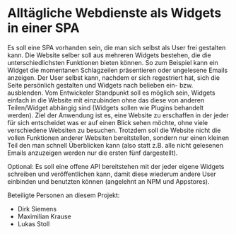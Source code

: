 # Alltägliche Webdienste als Widgets in einer SPA
Es soll eine SPA vorhanden sein, die man sich selbst als User frei gestalten kann. 
Die Website selber soll aus mehreren Widgets bestehen, die die unterschiedlichsten Funktionen bieten können.
So zum Beispiel kann ein Widget die momentanen Schlagzeilen präsentieren oder ungelesene Emails anzeigen.
Der User selbst kann, nachdem er sich regestriert hat, sich die Seite persönlich gestalten und Widgets nach belieben ein- bzw. ausblenden.
Vom Entwickeler Standpunkt soll es möglich sein, Widgets einfach in die Website mit einzubinden ohne das diese von anderen Teilen/Widget abhängig sind (Widgets sollen wie Plugins behandelt werden).
Ziel der Anwendung ist es, eine Website zu erschaffen in der jeder für sich entscheidet was er auf einen Blick sehen möchte, ohne viele verschiedene Websiten zu besuchen. 
Trotzdem soll die Website nicht die vollen Funktionen anderer Websiten bereitstellen, sondern nur einen kleinen Teil den man schnell Überblicken kann (also statt z.B. alle nicht gelesenen Emails anzuzeigen werden nur die ersten fünf dargestellt).

Optional: Es soll eine offene API bereitstehen mit der jeder eigene Widgets schreiben und veröffentlichen kann, damit diese wiederum andere User einbinden und benutzten können (angelehnt an NPM und Appstores).

Beteiligte Personen an diesem Projekt:
- Dirk Siemens
- Maximilian Krause
- Lukas Stoll